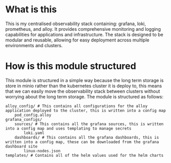 # What is this
This is my centralised observability stack containing: grafana, loki, prometheus, and alloy. It provides comprehensive monitoring and logging capabilities for applications and infrastructure. The stack is designed to be modular and reusable, allowing for easy deployment across multiple environments and clusters.

# How is this module structured
This module is structured in a simple way because the long term storage is store in minio rather than the kubernetes cluster it is deploy to, this means that we can easily move the observability stack between clusters without worrying about the long term storage. The module is structured as follows:
```
alloy_config/ # This contains all configurations for the alloy application deployed to the cluster, this is written into a config map
    pod_config.alloy 
grafana_configs/
    sources/ # This contains all the grafana sources, this is written into a config map and uses templating to manage secrets
        loki.yaml
    dashboards/ # This contains all the grafana dashboards, this is written into a config map, these can be downloaded from the grafana dashboard site
        linux-nodes.json
templates/ # Contains all of the helm values used for the helm charts
```
